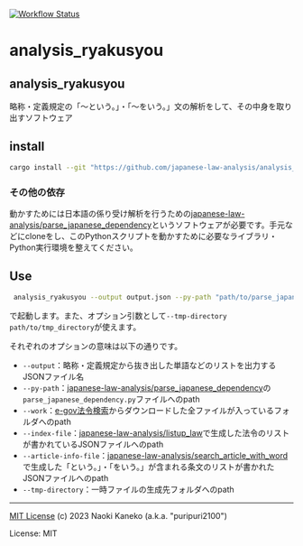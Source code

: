 [![Workflow Status](https://github.com/japanese-law-analysis/analysis_ryakusyou/workflows/Rust%20CI/badge.svg)](https://github.com/japanese-law-analysis/analysis_ryakusyou/actions?query=workflow%3A%22Rust%2BCI%22)

# analysis_ryakusyou

## analysis_ryakusyou

略称・定義規定の「～という。」・「～をいう。」文の解析をして、その中身を取り出すソフトウェア

## install

```sh
cargo install --git "https://github.com/japanese-law-analysis/analysis_ryakusyou.git"
```

### その他の依存

動かすためには日本語の係り受け解析を行うための[japanese-law-analysis/parse_japanese_dependency](https://github.com/japanese-law-analysis/parse_japanese_dependency)というソフトウェアが必要です。手元などにcloneをし、このPythonスクリプトを動かすために必要なライブラリ・Python実行環境を整えてください。

## Use

```sh
 analysis_ryakusyou --output output.json --py-path "path/to/parse_japanese_dependency.py" --work "path/to/law_xml_directory" --index "path/to/law_list.json" --article-info-file "path/to/words_law_info.json"
```

で起動します。また、オプション引数として`--tmp-directory path/to/tmp_directory`が使えます。

それぞれのオプションの意味は以下の通りです。

- `--output`：略称・定義規定から抜き出した単語などのリストを出力するJSONファイル名
- `--py-path`：[japanese-law-analysis/parse_japanese_dependency](https://github.com/japanese-law-analysis/parse_japanese_dependency)の`parse_japanese_dependency.py`ファイルへのpath
- `--work`：[e-gov法令検索](https://elaws.e-gov.go.jp/)からダウンロードした全ファイルが入っているフォルダへのpath
- `--index-file`：[japanese-law-analysis/listup_law](https://github.com/japanese-law-analysis/listup_law)で生成した法令のリストが書かれているJSONファイルへのpath
- `--article-info-file`：[japanese-law-analysis/search_article_with_word](https://github.com/japanese-law-analysis/search_article_with_word)で生成した「という。」・「をいう。」が含まれる条文のリストが書かれたJSONファイルへのpath
- `--tmp-directory`：一時ファイルの生成先フォルダへのpath

---
[MIT License](https://github.com/japanese-law-analysis/analysis_ryakusyou/blob/master/LICENSE)
(c) 2023 Naoki Kaneko (a.k.a. "puripuri2100")


License: MIT

